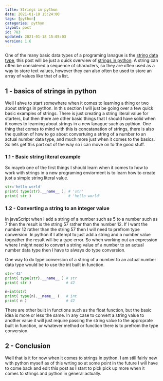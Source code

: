 ```yaml
---
title: Strings in python
date: 2021-01-18 15:24:00
tags: [python]
categories: python
layout: post
id: 783
updated: 2021-01-18 15:05:03
version: 1.6
---
```


One of the many basic data types of a programing lanague is the [string data type](https://en.wikipedia.org/wiki/String_%28computer_science%29), this post will be just a quick overview of [strings in python](https://docs.python.org/3.7/library/string.html). A string can often be considered a sequence of characters, so they are often used as a way to store text values, however they can also often be used to store an array of values like that of a list.

<!-- more -->

## 1 - basics of strings in python

Well I ahve to start somewhere when it comes to learning a thing or two about strings in python. In this section I will just be going over a few quick basic examples of strings. There is just creating a string literal value for starters, but then there are other basic things that I should have solid when it comes to learning about strings in a new lanague such as pythion. One thing that comes to mind with this is concatanation of strings, there is also the qusition of how to go about convertuing a string of a number to an actual number data type, and much more just when it comes to the basics. So lets get this part out of the way so i can move on to the good stuff.

### 1.1 - Basic string literal example

So mayeb one of the first things I should learn when it comes to how to work with strings in a new programing enviorment is to learn how to create just a simple string literal value.

```python
str='hello world'
print( type(str).__name__ ); # 'str'
print( str )                 # 'hello world'
```

### 1.2 - Converting a string to an integer value

In javaScript when I add a string of a number such as 5 to a number such as 7 then the result is the string 57 rather than the number 12. If I want the number 12 rather than the string 57 then I will need to prefrom type conversion. In python if I attempt to just add a string and a number value togeather the result will be a type error. So when working out an expression where I might need to convert a string value of a number to an actual number data type then I have to always do type conversion.

One way to do type conversion of a string of a number to an actual number data type would be to use the int built in function.

```python
str='42'
print( type(str).__name__ ) # str
print( str )                # 42
 
n=int(str)
print( type(n).__name__ )   # int
print( n )                  # 42
```

There are other built in functions such as the float function, but the basic idea is more or less the same. In any case to convert a string value to another value it will just require passing the string value to the approprate built in function, or whatever method or function there is to prefrom the type conversion.

## 2 - Conclusion

Well that is it for now when it comes to strings in python. I am still fairly new with python myself as of this wrting so at some point in the future I will have to come back and edit this post as I start to pick pick up more when it comes to strings and python in general actually.
